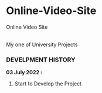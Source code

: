 # Online-Video-Site
Online Video Site 
<br><br>

My one of University Projects<br>

### DEVELPMENT HISTORY

<b>03 July 2022 :</b><br>

1. Start to Develop the Project



